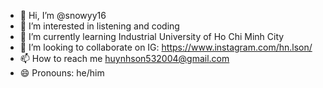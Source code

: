 - 👋 Hi, I’m @snowyy16
- 👀 I’m interested in listening and coding
- 🌱 I’m currently learning Industrial University of Ho Chi Minh City
- 💞️ I’m looking to collaborate on IG: https://www.instagram.com/hn.lson/
- 📫 How to reach me huynhson532004@gmail.com
- 😄 Pronouns: he/him

<!---
snowyy16/snowyy16 is a ✨ special ✨ repository because its `README.md` (this file) appears on your GitHub profile.
You can click the Preview link to take a look at your changes.
--->
